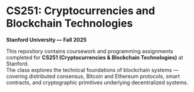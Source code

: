 # CS251: Cryptocurrencies and Blockchain Technologies 
**Stanford University — Fall 2025**

This repository contains coursework and programming assignments completed for **CS251 (Cryptocurrencies & Blockchain Technologies)** at Stanford.  
The class explores the technical foundations of blockchain systems — covering distributed consensus, Bitcoin and Ethereum protocols, smart contracts, and cryptographic primitives underlying decentralized systems.
